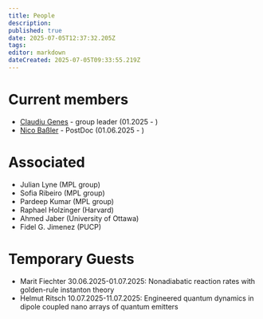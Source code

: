 ```yaml
---
title: People
description: 
published: true
date: 2025-07-05T12:37:32.205Z
tags: 
editor: markdown
dateCreated: 2025-07-05T09:33:55.219Z
---
```


# Current members
- [Claudiu Genes](/claudiu_genes) - group leader (01.2025 - )
- [Nico Baßler](/nico_bassler) - PostDoc (01.06.2025 - )
# Associated
- Julian Lyne (MPL group)
- Sofia Ribeiro (MPL group)
- Pardeep Kumar (MPL group)
- Raphael Holzinger (Harvard)
- Ahmed Jaber (University of Ottawa)
- Fidel G. Jimenez (PUCP)
# Temporary Guests
- Marit Fiechter 30.06.2025-01.07.2025: Nonadiabatic reaction rates with golden-rule instanton theory
- Helmut Ritsch 10.07.2025-11.07.2025: Engineered quantum dynamics in dipole coupled nano arrays of quantum emitters